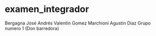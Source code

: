 # examen_integrador
Bergagna José Andrés
Valentin Gomez Marchioni
Agustin Diaz
Grupo numero 1 (Don barredora)

